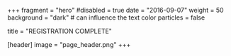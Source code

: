 +++
fragment = "hero"
#disabled = true 
date = "2016-09-07"
weight = 50
background = "dark" # can influence the text color
particles = false

title = "REGISTRATION COMPLETE"

[header]
  image = "page_header.png"
+++

